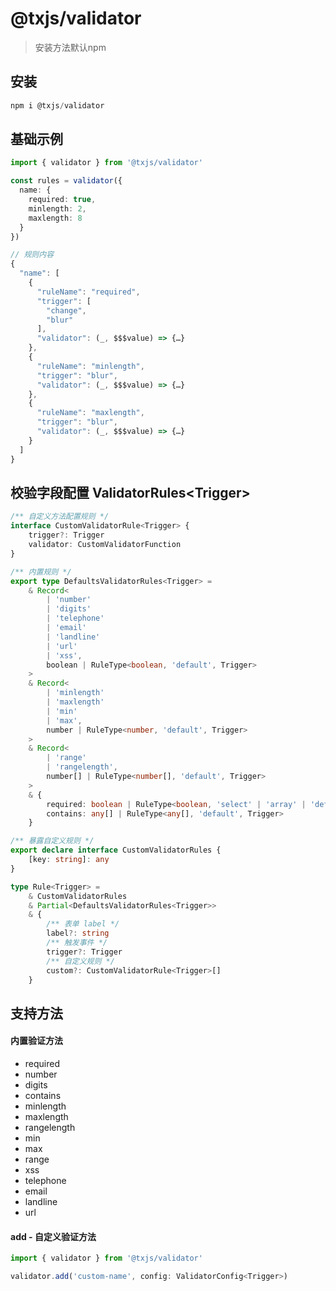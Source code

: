 # @txjs/validator

> 安装方法默认npm

## 安装

```ts
npm i @txjs/validator
```

## 基础示例

```ts
import { validator } from '@txjs/validator'

const rules = validator({
  name: {
    required: true,
    minlength: 2,
    maxlength: 8
  }
})

// 规则内容
{
  "name": [
    {
      "ruleName": "required",
      "trigger": [
        "change",
        "blur"
      ],
      "validator": (_, $$$value) => {…}
    },
    {
      "ruleName": "minlength",
      "trigger": "blur",
      "validator": (_, $$$value) => {…}
    },
    {
      "ruleName": "maxlength",
      "trigger": "blur",
      "validator": (_, $$$value) => {…}
    }
  ]
}

```

## 校验字段配置 ValidatorRules\<Trigger\>

```ts
/** 自定义方法配置规则 */
interface CustomValidatorRule<Trigger> {
	trigger?: Trigger
	validator: CustomValidatorFunction
}

/** 内置规则 */
export type DefaultsValidatorRules<Trigger> =
	& Record<
		| 'number'
		| 'digits'
		| 'telephone'
		| 'email'
		| 'landline'
		| 'url'
		| 'xss',
		boolean | RuleType<boolean, 'default', Trigger>
	>
	& Record<
		| 'minlength'
		| 'maxlength'
		| 'min'
		| 'max',
		number | RuleType<number, 'default', Trigger>
	>
	& Record<
		| 'range'
		| 'rangelength',
		number[] | RuleType<number[], 'default', Trigger>
	>
	& {
		required: boolean | RuleType<boolean, 'select' | 'array' | 'default', Trigger>
		contains: any[] | RuleType<any[], 'default', Trigger>
	}

/** 暴露自定义规则 */
export declare interface CustomValidatorRules {
	[key: string]: any
}

type Rule<Trigger> =
	& CustomValidatorRules
	& Partial<DefaultsValidatorRules<Trigger>>
	& {
		/** 表单 label */
		label?: string
		/** 触发事件 */
		trigger?: Trigger
		/** 自定义规则 */
		custom?: CustomValidatorRule<Trigger>[]
	}
```

## 支持方法

#### 内置验证方法
  - required
  - number
  - digits
  - contains
  - minlength
  - maxlength
  - rangelength
  - min
  - max
  - range
  - xss
  - telephone
  - email
  - landline
  - url

#### add - 自定义验证方法

```ts
import { validator } from '@txjs/validator'

validator.add('custom-name', config: ValidatorConfig<Trigger>)
```
